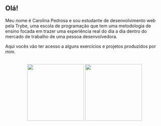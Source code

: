 ## Olá!

Meu nome é Carolina Pedrosa e sou estudante de desenvolvimento web pela Trybe, uma escola de programação que tem uma metodologia de ensino focada em trazer uma experiência real do dia a dia dentro do mercado de trabalho de uma pessoa desenvolvedora. 

Aqui vocês vão ter acesso a alguns exercícios e projetos produzidos por mim.


<br>

<!-- GITHUB STATUS -->
<div align="center">
  <img height="180em" src="https://github-readme-stats.vercel.app/api?username=carolinasouza0&show_icons=true&theme=dark&include_all_commits=true&count_private=true"/>
  <img height="180em" src="https://github-readme-stats.vercel.app/api/top-langs/?username=carolinasouza0&layout=compact&langs_count=10&theme=dark"/>

  <!-- TEMAS: dark, radical, merko, gruvbox, tokyonight, onedark, cobalt, synthwave, highcontrast, dracula -->
</div>

<br>

